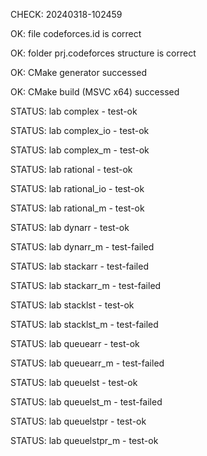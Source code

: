 CHECK: 20240318-102459
OK: file codeforces.id is correct
OK: folder prj.codeforces structure is correct
OK: CMake generator successed
OK: CMake build (MSVC x64) successed
STATUS: lab complex - test-ok
STATUS: lab complex_io - test-ok
STATUS: lab complex_m - test-ok
STATUS: lab rational - test-ok
STATUS: lab rational_io - test-ok
STATUS: lab rational_m - test-ok
STATUS: lab dynarr - test-ok
STATUS: lab dynarr_m - test-failed
STATUS: lab stackarr - test-failed
STATUS: lab stackarr_m - test-failed
STATUS: lab stacklst - test-ok
STATUS: lab stacklst_m - test-failed
STATUS: lab queuearr - test-ok
STATUS: lab queuearr_m - test-failed
STATUS: lab queuelst - test-ok
STATUS: lab queuelst_m - test-failed
STATUS: lab queuelstpr - test-ok
STATUS: lab queuelstpr_m - test-ok

